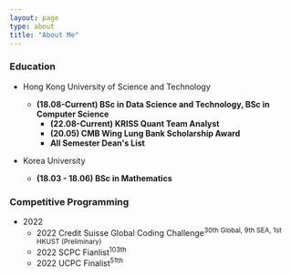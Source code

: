 ```yaml
---
layout: page
type: about
title: "About Me"
---
```


### Education
* Hong Kong University of Science and Technology
  * **(18.08-Current) BSc in Data Science and Technology, BSc in Computer Science**
    * **(22.08-Current) KRISS Quant Team Analyst**
    * **(20.05) CMB Wing Lung Bank Scholarship Award**
    * **All Semester Dean's List**

* Korea University
  * **(18.03 - 18.06) BSc in Mathematics**

### Competitive Programming
* 2022
  * 2022 Credit Suisse Global Coding Challenge<sup>30th Global, 9th SEA, 1st HKUST (Preliminary)</sup>
  * 2022 SCPC Fianlist<sup>103th</sup>
  * 2022 UCPC Finalist<sup>51th</sup>
